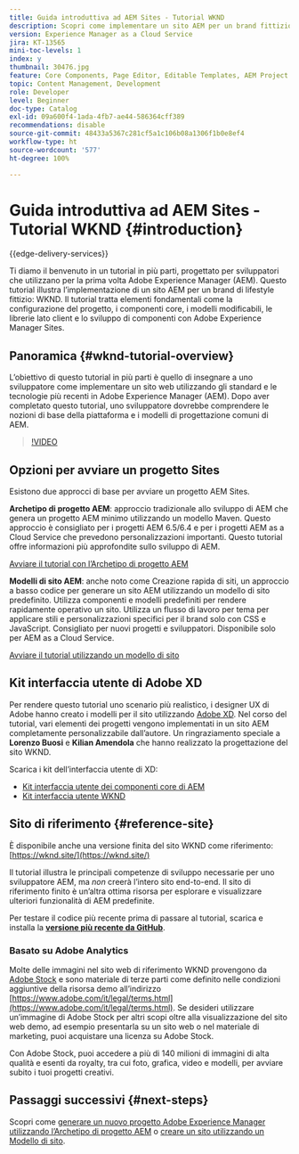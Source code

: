 ```yaml
---
title: Guida introduttiva ad AEM Sites - Tutorial WKND
description: Scopri come implementare un sito AEM per un brand fittizio del settore lifestyle, con nome WKND. Ottieni una descrizione dettagliata di argomenti fondamentali su Experience Manager come la configurazione del progetto, gli archetipi Maven, i componenti core, i modelli modificabili, le librerie client e lo sviluppo di componenti.
version: Experience Manager as a Cloud Service
jira: KT-13565
mini-toc-levels: 1
index: y
thumbnail: 30476.jpg
feature: Core Components, Page Editor, Editable Templates, AEM Project Archetype
topic: Content Management, Development
role: Developer
level: Beginner
doc-type: Catalog
exl-id: 09a600f4-1ada-4fb7-ae44-586364cff389
recommendations: disable
source-git-commit: 48433a5367c281cf5a1c106b08a1306f1b0e8ef4
workflow-type: ht
source-wordcount: '577'
ht-degree: 100%

---
```


# Guida introduttiva ad AEM Sites - Tutorial WKND {#introduction}

{{edge-delivery-services}}

Ti diamo il benvenuto in un tutorial in più parti, progettato per sviluppatori che utilizzano per la prima volta Adobe Experience Manager (AEM). Questo tutorial illustra l’implementazione di un sito AEM per un brand di lifestyle fittizio: WKND. Il tutorial tratta elementi fondamentali come la configurazione del progetto, i componenti core, i modelli modificabili, le librerie lato client e lo sviluppo di componenti con Adobe Experience Manager Sites.

## Panoramica {#wknd-tutorial-overview}

L’obiettivo di questo tutorial in più parti è quello di insegnare a uno sviluppatore come implementare un sito web utilizzando gli standard e le tecnologie più recenti in Adobe Experience Manager (AEM). Dopo aver completato questo tutorial, uno sviluppatore dovrebbe comprendere le nozioni di base della piattaforma e i modelli di progettazione comuni di AEM.

>[!VIDEO](https://video.tv.adobe.com/v/30476?quality=12&learn=on)

## Opzioni per avviare un progetto Sites

Esistono due approcci di base per avviare un progetto AEM Sites.

**Archetipo di progetto AEM**: approccio tradizionale allo sviluppo di AEM che genera un progetto AEM minimo utilizzando un modello Maven. Questo approccio è consigliato per i progetti AEM 6.5/6.4 e per i progetti AEM as a Cloud Service che prevedono personalizzazioni importanti. Questo tutorial offre informazioni più approfondite sullo sviluppo di AEM.

[Avviare il tutorial con l’Archetipo di progetto AEM](./project-archetype/overview.md)

**Modelli di sito AEM**: anche noto come Creazione rapida di siti, un approccio a basso codice per generare un sito AEM utilizzando un modello di sito predefinito. Utilizza componenti e modelli predefiniti per rendere rapidamente operativo un sito. Utilizza un flusso di lavoro per tema per applicare stili e personalizzazioni specifici per il brand solo con CSS e JavaScript. Consigliato per nuovi progetti e sviluppatori. Disponibile solo per AEM as a Cloud Service.

[Avviare il tutorial utilizzando un modello di sito](./site-template/create-site.md)

## Kit interfaccia utente di Adobe XD

Per rendere questo tutorial uno scenario più realistico, i designer UX di Adobe hanno creato i modelli per il sito utilizzando [Adobe XD](https://www.adobe.com/it/products/xd.html). Nel corso del tutorial, vari elementi dei progetti vengono implementati in un sito AEM completamente personalizzabile dall’autore. Un ringraziamento speciale a **Lorenzo Buosi** e **Kilian Amendola** che hanno realizzato la progettazione del sito WKND.

Scarica i kit dell’interfaccia utente di XD:

* [Kit interfaccia utente dei componenti core di AEM](assets/overview/AEM-CoreComponents-UI-Kit.xd)
* [Kit interfaccia utente WKND](https://github.com/adobe/aem-guides-wknd/releases/download/aem-guides-wknd-0.0.2/AEM_UI-kit-WKND.xd)

## Sito di riferimento {#reference-site}

È disponibile anche una versione finita del sito WKND come riferimento: [https://wknd.site/](https://wknd.site/)

Il tutorial illustra le principali competenze di sviluppo necessarie per uno sviluppatore AEM, ma *non* creerà l’intero sito end-to-end. Il sito di riferimento finito è un’altra ottima risorsa per esplorare e visualizzare ulteriori funzionalità di AEM predefinite.

Per testare il codice più recente prima di passare al tutorial, scarica e installa la **[versione più recente da GitHub](https://github.com/adobe/aem-guides-wknd/releases/latest)**.

### Basato su Adobe Analytics

Molte delle immagini nel sito web di riferimento WKND provengono da [Adobe Stock](https://stock.adobe.com/it) e sono materiale di terze parti come definito nelle condizioni aggiuntive della risorsa demo all’indirizzo [https://www.adobe.com/it/legal/terms.html](https://www.adobe.com/it/legal/terms.html). Se desideri utilizzare un’immagine di Adobe Stock per altri scopi oltre alla visualizzazione del sito web demo, ad esempio presentarla su un sito web o nel materiale di marketing, puoi acquistare una licenza su Adobe Stock.

Con Adobe Stock, puoi accedere a più di 140 milioni di immagini di alta qualità e esenti da royalty, tra cui foto, grafica, video e modelli, per avviare subito i tuoi progetti creativi.

## Passaggi successivi {#next-steps}

Scopri come [generare un nuovo progetto Adobe Experience Manager utilizzando l’Archetipo di progetto AEM](./project-archetype/overview.md) o [creare un sito utilizzando un Modello di sito](./site-template/create-site.md).
